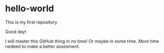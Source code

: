 # hello-world
This is my first repository

Good day!

I will master this GitHub thing in no time! Or maybe in some time. More time nedeed to make a better assesment.  
